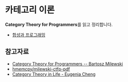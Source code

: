 # 카테고리 이론

**Category Theory for Programmers**를 읽고 정리합니다.

- [합성과 프로그래밍](composition-and-programming)

## 참고자료

- [Category Theory for Programmers -- Bartosz Milewski](https://bartoszmilewski.com/2014/10/28/category-theory-for-programmers-the-preface/)
- [hmemcpy/milewski-ctfp-pdf](https://github.com/hmemcpy/milewski-ctfp-pdf)
- [Category Theory in Life - Eugenia Cheng](https://www.youtube.com/watch?v=ho7oagHeqNc)